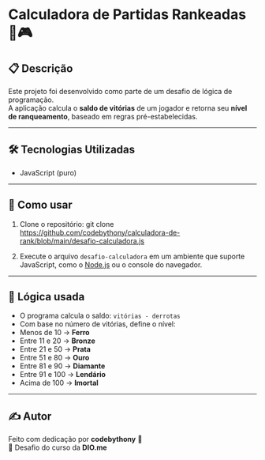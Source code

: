 # Calculadora de Partidas Rankeadas 🧮🎮

## 📋 Descrição

Este projeto foi desenvolvido como parte de um desafio de lógica de programação.  
A aplicação calcula o **saldo de vitórias** de um jogador e retorna seu **nível de ranqueamento**, baseado em regras pré-estabelecidas.

---

## 🛠️ Tecnologias Utilizadas

- JavaScript (puro)

---

## 🚀 Como usar

1. Clone o repositório:
git clone https://github.com/codebythony/calculadora-de-rank/blob/main/desafio-calculadora.js


2. Execute o arquivo `desafio-calculadora` em um ambiente que suporte JavaScript, como o [Node.js](https://nodejs.org/) ou o console do navegador.

---

## 🧠 Lógica usada

- O programa calcula o saldo: `vitórias - derrotas`
- Com base no número de vitórias, define o nível:
- Menos de 10 → **Ferro**
- Entre 11 e 20 → **Bronze**
- Entre 21 e 50 → **Prata**
- Entre 51 e 80 → **Ouro**
- Entre 81 e 90 → **Diamante**
- Entre 91 e 100 → **Lendário**
- Acima de 100 → **Imortal**

---

## ✍️ Autor

Feito com dedicação por **codebythony** 🚀  
📌 Desafio do curso da **DIO.me**
